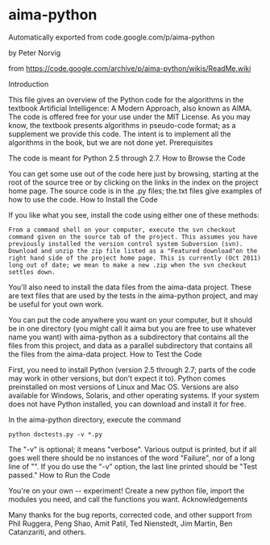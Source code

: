 # aima-python
Automatically exported from code.google.com/p/aima-python

by Peter Norvig

from https://code.google.com/archive/p/aima-python/wikis/ReadMe.wiki

Introduction

This file gives an overview of the Python code for the algorithms in the textbook Artificial Intelligence: A Modern Approach, also known as AIMA. The code is offered free for your use under the MIT License. As you may know, the textbook presents algorithms in pseudo-code format; as a supplement we provide this code. The intent is to implement all the algorithms in the book, but we are not done yet.
Prerequisites

The code is meant for Python 2.5 through 2.7.
How to Browse the Code

You can get some use out of the code here just by browsing, starting at the root of the source tree or by clicking on the links in the index on the project home page. The source code is in the .py files; the.txt files give examples of how to use the code.
How to Install the Code

If you like what you see, install the code using either one of these methods:

    From a command shell on your computer, execute the svn checkout command given on the source tab of the project. This assumes you have previously installed the version control system Subversion (svn).
    Download and unzip the zip file listed as a "Featured download"on the right hand side of the project home page. This is currently (Oct 2011) long out of date; we mean to make a new .zip when the svn checkout settles down.

You'll also need to install the data files from the aima-data project. These are text files that are used by the tests in the aima-python project, and may be useful for yout own work.

You can put the code anywhere you want on your computer, but it should be in one directory (you might call it aima but you are free to use whatever name you want) with aima-python as a subdirectory that contains all the files from this project, and data as a parallel subdirectory that contains all the files from the aima-data project.
How to Test the Code

First, you need to install Python (version 2.5 through 2.7; parts of the code may work in other versions, but don't expect it to). Python comes preinstalled on most versions of Linux and Mac OS. Versions are also available for Windows, Solaris, and other operating systems. If your system does not have Python installed, you can download and install it for free.

In the aima-python directory, execute the command

    python doctests.py -v *.py

The "-v" is optional; it means "verbose". Various output is printed, but if all goes well there should be no instances of the word "Failure", nor of a long line of "". If you do use the "-v" option, the last line printed should be "Test passed."
How to Run the Code

You're on your own -- experiment! Create a new python file, import the modules you need, and call the functions you want.
Acknowledgements

Many thanks for the bug reports, corrected code, and other support from Phil Ruggera, Peng Shao, Amit Patil, Ted Nienstedt, Jim Martin, Ben Catanzariti, and others.
